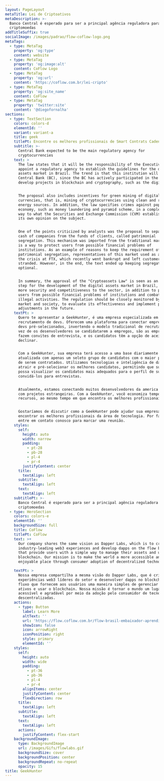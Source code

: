 ```yaml
---
layout: PageLayout
metaTitle: Lei de Criptoativos
metaDescription: >-
  Banco Central é esperado para ser a principal agência reguladora para
  criptomoedas
addTitleSuffix: true
socialImage: /images/padrao/flow-coflow-logo.png
metaTags:
  - type: MetaTag
    property: 'og:type'
    content: website
  - type: MetaTag
    property: 'og:image:alt'
    content: CoFlow Logo
  - type: MetaTag
    property: 'og:url'
    content: 'https://coflow.com.br/lei-cripto'
  - type: MetaTag
    property: 'og:site_name'
    content: CoFlow
  - type: MetaTag
    property: 'twitter:site'
    content: '@diegofornalha'
sections:
  - type: TextSection
    colors: colors-d
    elementId: ''
    variant: variant-a
    title: geek
    titlePt: Encontre os melhores profissionais de Smart Contrats Cadence
    subtitle: >-
      Central Bank expected to be the main regulatory agency for
      cryptocurrencies
    text: >
      The law states that it will be the responsibility of the Executive to
      appoint a regulatory agency to establish the guidelines for the digital
      assets market in Brazil. The trend is that this institution will be the
      Central Bank (BC), since the BC has actively participated in the sector to
      develop projects in blockchain and cryptography, such as the digital real.


      The proposal also includes incentives for green mining of digital
      currencies, that is, mining of cryptocurrencies using clean and renewable
      energy sources. In addition, the law specifies crimes against popular
      economy, such as money laundering and pyramid scheme, in a complementary
      way to what the Securities and Exchange Commission (CVM) established in
      its own opinion on the subject.


      One of the points criticized by analysts was the proposal to separate the
      cash of companies from the funds of clients, called patrimonial
      segregation. This mechanism was imported from the traditional market and
      is a way to protect users from possible financial problems of
      institutions. As an example of reasons to keep the requirement of
      patrimonial segregation, representatives of this market used as an example
      the crisis at FTX, which recently went bankrupt and left customers
      stranded. However, in the end, the text ended up keeping segregation as
      optional.


      In summary, the approval of the "Cryptoassets Law" is seen as an important
      step for the development of the digital assets market in Brazil, bringing
      more security and competitiveness to the sector, in addition to protecting
      users from possible financial problems of institutions and combating
      illegal activities. The regulation should be closely monitored by the
      market and society, to evaluate its effectiveness and implement possible
      adjustments in the future.
    textPt: >
      Quero te apresentar a GeekHunter, é uma empresa especializada em
      recrutamento de devs. Oferecem uma plataforma para conectar empresas com
      devs pré-selecionados, invertendo o modelo tradicional de recrutamento. Em
      vez de os desenvolvedores se candidatarem a empregos, são as empresas que
      fazem convites de entrevista, e os candidatos têm a opção de aceitar ou
      declinar.


      Com a GeekHunter, sua empresa terá acesso a uma base diariamente
      atualizada com apenas um seleto grupo de candidatos com o maior potencial
      de serem contratados. Utilizamos tecnologias e inteligência de dados para
      atrair e pré-selecionar os melhores candidatos, permitindo que sua empresa
      possa visualizar os candidatos mais adequados para o perfil de sua busca e
      convidá-los para entrevistas.


      Atualmente, estamos conectando muitos desenvolvedores da america latina
      com projetos estrangeiras. Com a GeekHunter, você economiza tempo e
      recursos, ao mesmo tempo em que encontra os melhores profissionais.


      Gostaríamos de discutir como a GeekHunter pode ajudar sua empresa a
      encontrar os melhores profissionais da área de tecnologia. Por favor,
      entre em contato conosco para marcar uma reunião.
    styles:
      self:
        height: auto
        width: narrow
        padding:
          - pt-28
          - pb-28
          - pl-4
          - pr-4
        justifyContent: center
      title:
        textAlign: left
      subtitle:
        textAlign: left
      text:
        textAlign: left
    subtitlePt: >-
      Banco Central é esperado para ser a principal agência reguladora para
      criptomoedas
  - type: HeroSection
    colors: colors-e
    elementId: ''
    backgroundSize: full
    title: CoFlow
    titlePt: CoFlow
    text: >+
      Our company shares the same vision as Dapper Labs, which is to create
      industry-leading web3 experiences and develop dapps on the flow blockchain
      that provide users with a simple way to manage their assets and use the
      blockchain. Our mission is to make the world a more accessible and
      enjoyable place through consumer adoption of decentralized technologies.

    textPt: >
      Nossa empresa compartilha a mesma visão do Dapper Labs, que é criar
      experiências web3 líderes do setor e desenvolver dapps no blockchain de
      fluxo que fornecem aos usuários uma maneira simples de gerenciar seus
      ativos e usar o blockchain. Nossa missão é tornar o mundo um lugar mais
      acessível e agradável por meio da adoção pelo consumidor de tecnologias
      descentralizadas.
    actions:
      - type: Button
        label: Learn More
        altText: ''
        url: 'https://flow.coflow.com.br/flow-brasil-embaixador-aprendiz/'
        showIcon: false
        icon: arrowRight
        iconPosition: right
        style: primary
        elementId: ''
    styles:
      self:
        height: auto
        width: wide
        padding:
          - pt-36
          - pb-36
          - pl-4
          - pr-4
        alignItems: center
        justifyContent: center
        flexDirection: row
      title:
        textAlign: left
      subtitle:
        textAlign: left
      text:
        textAlign: left
      actions:
        justifyContent: flex-start
    backgroundImage:
      type: BackgroundImage
      url: /images/Gifs/flowlabs.gif
      backgroundSize: cover
      backgroundPosition: center
      backgroundRepeat: no-repeat
      opacity: 15
title: GeekHunter
---
```

